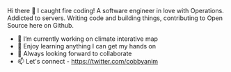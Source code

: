 Hi there 👋
I caught fire coding! A software engineer in love with Operations. Addicted to servers.
Writing code and building things, contributing to Open Source here on Github.


- 🔭 I’m currently working on climate interative map
- 🌱 Enjoy learning anything I can get my hands on
- 👯 Always looking forward to collaborate
- 📫 Let's connect - https://twitter.com/cobbyanim


